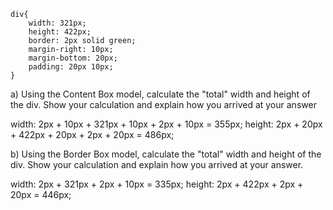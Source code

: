 ```
div{
    width: 321px;
    height: 422px;
    border: 2px solid green;
    margin-right: 10px;
    margin-bottom: 20px;
    padding: 20px 10px;
}
```

a) Using the Content Box model, calculate the "total" width and height of the div.
Show your calculation and explain how you arrived at your answer

width: 2px + 10px + 321px + 10px + 2px + 10px = 355px;
height: 2px + 20px + 422px + 20px + 2px + 20px = 486px;

b) Using the Border Box model, calculate the "total" width and height of the div.
Show your calculation and explain how you arrived at your answer.

width: 2px + 321px + 2px + 10px = 335px;
height: 2px + 422px + 2px + 20px = 446px;

